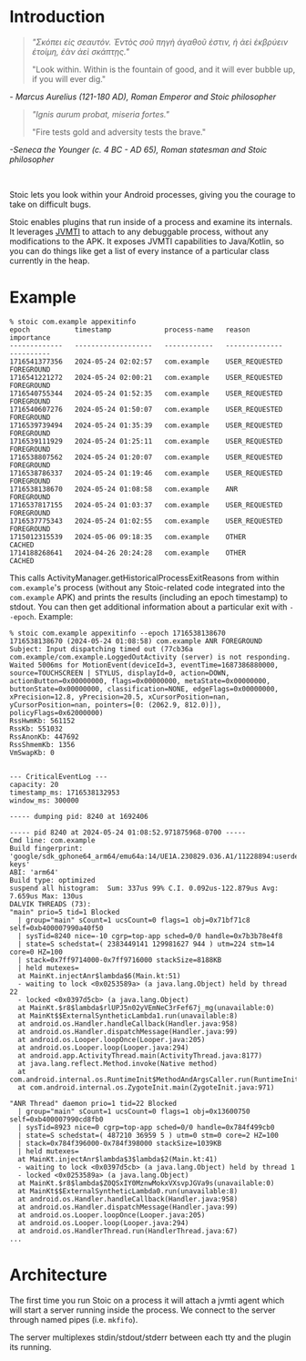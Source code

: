 # Introduction

> *"Σκόπει εἰς σεαυτόν. Ἐντὸς σοῦ πηγὴ ἀγαθοῦ ἐστιν, ἡ ἀεὶ ἐκβρύειν ἑτοίμη, ἐὰν ἀεὶ σκάπτῃς."*
>
> "Look within. Within is the fountain of good, and it will ever bubble up, if you will ever dig."

*- Marcus Aurelius (121-180 AD), Roman Emperor and Stoic philosopher*

> *"Ignis aurum probat, miseria fortes."*
>
> "Fire tests gold and adversity tests the brave."

*-Seneca the Younger (c. 4 BC - AD 65), Roman statesman and Stoic philosopher*

<br>

Stoic lets you look within your Android processes, giving you the courage to
take on difficult bugs.

Stoic enables plugins that run inside of a process and examine its
internals. It leverages
[JVMTI](https://en.wikipedia.org/wiki/Java_Virtual_Machine_Tools_Interface)
to attach to any debuggable process, without any modifications to the APK. It
exposes JVMTI capabilities to Java/Kotlin, so you can do things like get a list
of every instance of a particular class currently in the heap.

# Example
```
% stoic com.example appexitinfo
epoch           timestamp             process-name   reason           importance
-------------   -------------------   ------------   --------------   ----------
1716541377356   2024-05-24 02:02:57   com.example    USER_REQUESTED   FOREGROUND
1716541221272   2024-05-24 02:00:21   com.example    USER_REQUESTED   FOREGROUND
1716540755344   2024-05-24 01:52:35   com.example    USER_REQUESTED   FOREGROUND
1716540607276   2024-05-24 01:50:07   com.example    USER_REQUESTED   FOREGROUND
1716539739494   2024-05-24 01:35:39   com.example    USER_REQUESTED   FOREGROUND
1716539111929   2024-05-24 01:25:11   com.example    USER_REQUESTED   FOREGROUND
1716538807562   2024-05-24 01:20:07   com.example    USER_REQUESTED   FOREGROUND
1716538786337   2024-05-24 01:19:46   com.example    USER_REQUESTED   FOREGROUND
1716538138670   2024-05-24 01:08:58   com.example    ANR              FOREGROUND
1716537817155   2024-05-24 01:03:37   com.example    USER_REQUESTED   FOREGROUND
1716537775343   2024-05-24 01:02:55   com.example    USER_REQUESTED   FOREGROUND
1715012315539   2024-05-06 09:18:35   com.example    OTHER            CACHED
1714188268641   2024-04-26 20:24:28   com.example    OTHER            CACHED
```
This calls ActivityManager.getHistoricalProcessExitReasons from within
`com.example`'s process (without any Stoic-related code integrated into the
`com.example` APK) and prints the results (including an epoch timestamp) to
stdout. You can then get additional information about a particular exit with
`--epoch`. Example:
```
% stoic com.example appexitinfo --epoch 1716538138670
1716538138670 (2024-05-24 01:08:58) com.example ANR FOREGROUND
Subject: Input dispatching timed out (77cb36a com.example/com.example.LoggedOutActivity (server) is not responding. Waited 5006ms for MotionEvent(deviceId=3, eventTime=1687386880000, source=TOUCHSCREEN | STYLUS, displayId=0, action=DOWN, actionButton=0x00000000, flags=0x00000000, metaState=0x00000000, buttonState=0x00000000, classification=NONE, edgeFlags=0x00000000, xPrecision=12.8, yPrecision=20.5, xCursorPosition=nan, yCursorPosition=nan, pointers=[0: (2062.9, 812.0)]), policyFlags=0x62000000)
RssHwmKb: 561152
RssKb: 551032
RssAnonKb: 447692
RssShmemKb: 1356
VmSwapKb: 0


--- CriticalEventLog ---
capacity: 20
timestamp_ms: 1716538132953
window_ms: 300000

----- dumping pid: 8240 at 1692406

----- pid 8240 at 2024-05-24 01:08:52.971875968-0700 -----
Cmd line: com.example
Build fingerprint: 'google/sdk_gphone64_arm64/emu64a:14/UE1A.230829.036.A1/11228894:userdebug/dev-keys'
ABI: 'arm64'
Build type: optimized
suspend all histogram:	Sum: 337us 99% C.I. 0.092us-122.879us Avg: 7.659us Max: 130us
DALVIK THREADS (73):
"main" prio=5 tid=1 Blocked
  | group="main" sCount=1 ucsCount=0 flags=1 obj=0x71bf71c8 self=0xb400007990a40f50
  | sysTid=8240 nice=-10 cgrp=top-app sched=0/0 handle=0x7b3b78e4f8
  | state=S schedstat=( 2383449141 129981627 944 ) utm=224 stm=14 core=0 HZ=100
  | stack=0x7ff9714000-0x7ff9716000 stackSize=8188KB
  | held mutexes=
  at MainKt.injectAnr$lambda$6(Main.kt:51)
  - waiting to lock <0x0253589a> (a java.lang.Object) held by thread 22
  - locked <0x0397d5cb> (a java.lang.Object)
  at MainKt.$r8$lambda$rlUPJ5n02yVEmNeC3rFef67j_mg(unavailable:0)
  at MainKt$$ExternalSyntheticLambda1.run(unavailable:8)
  at android.os.Handler.handleCallback(Handler.java:958)
  at android.os.Handler.dispatchMessage(Handler.java:99)
  at android.os.Looper.loopOnce(Looper.java:205)
  at android.os.Looper.loop(Looper.java:294)
  at android.app.ActivityThread.main(ActivityThread.java:8177)
  at java.lang.reflect.Method.invoke(Native method)
  at com.android.internal.os.RuntimeInit$MethodAndArgsCaller.run(RuntimeInit.java:552)
  at com.android.internal.os.ZygoteInit.main(ZygoteInit.java:971)

"ANR Thread" daemon prio=1 tid=22 Blocked
  | group="main" sCount=1 ucsCount=0 flags=1 obj=0x13600750 self=0xb400007990cd8fb0
  | sysTid=8923 nice=0 cgrp=top-app sched=0/0 handle=0x784f499cb0
  | state=S schedstat=( 487210 36959 5 ) utm=0 stm=0 core=2 HZ=100
  | stack=0x784f396000-0x784f398000 stackSize=1039KB
  | held mutexes=
  at MainKt.injectAnr$lambda$3$lambda$2(Main.kt:41)
  - waiting to lock <0x0397d5cb> (a java.lang.Object) held by thread 1
  - locked <0x0253589a> (a java.lang.Object)
  at MainKt.$r8$lambda$Z0QSxIY0MznwMokxVXsvpJGVa9s(unavailable:0)
  at MainKt$$ExternalSyntheticLambda0.run(unavailable:8)
  at android.os.Handler.handleCallback(Handler.java:958)
  at android.os.Handler.dispatchMessage(Handler.java:99)
  at android.os.Looper.loopOnce(Looper.java:205)
  at android.os.Looper.loop(Looper.java:294)
  at android.os.HandlerThread.run(HandlerThread.java:67)
...
```


# Architecture

The first time you run Stoic on a process it will attach a jvmti agent which
will start a server running inside the process. We connect to the server
through named pipes (i.e. `mkfifo`). 

The server multiplexes stdin/stdout/stderr between each tty and the plugin its
running.
